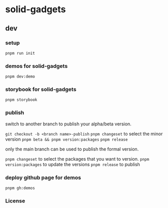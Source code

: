 # solid-gadgets

## dev

### setup

`pnpm run init`

### demos for solid-gadgets

`pnpm dev:demo`

### storybook for solid-gadgets

`pnpm storybook`

### publish

switch to another branch to publish your alpha/beta version.

`git checkout -b <branch name>-publish`
`pnpm changeset` to select the minor version
`pnpm beta && pnpm version:packages`
`pnpm release`

only the main branch can be used to publish the formal version.

`pnpm changeset` to select the packages that you want to version.
`pnpm version:packages` to update the versions
`pnpm release` to publish

### deploy github page for demos

`pnpm gh:demos`

### License
